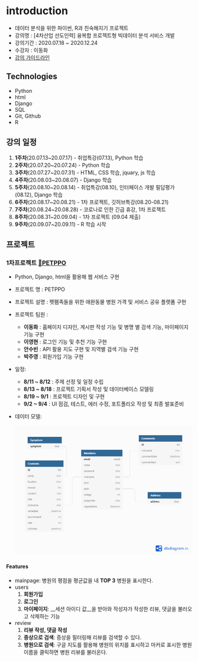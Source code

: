 # introduction

- 데이터 분석을 위한 파이썬, R과 친숙해지기 프로젝트
- 강의명 : [4차산업 선도인력] 융복합 프로젝트형 빅데이터 분석 서비스 개발
- 강의기간 : 2020.07.18 ~ 2020.12.24
- 수강자 : 이동화
- [강의 가이드라인](https://www.multicampus.com/em/enrolment/courseDetai?p_menu=NzUjU1VC&p_gubun=Qw==&corsCd=FA007Q&corsYr=2020&corsDgrCd=10101)



## Technologies

- Python
- html
- Django
- SQL
- Git, Github
- R



## 강의 일정

1. __1주차__(20.07.13~20.07.17) - 취업특강(07.13), Python 학습
2. __2주차__(20.07.20~20.07.24) - Python 학습
3. __3주차__(20.07.27~20.07.31) - HTML, CSS 학습, jquary, js 학습
4. __4주차__(20.08.03~20.08.07) - Django 학습
5. __5주차__(20.08.10~20.08.14) - 취업특강(08.10), 인터페이스 개발 필답평가(08.12), Django 학습
6. __6주차__(20.08.17~20.08.21) - 1차 프로젝트, 깃허브특강(08.20-08.21)
7. __7주차__(20.08.24~20.08.28) - 코로나로 인한 긴급 휴강, 1차 프로젝트
8. __8주차__(20.08.31~20.09.04) - 1차 프로젝트 (09.04 제출)
9. __9주차__(20.09.07~20.09.11) - R 학습 시작



## 프로젝트

### 1차프로젝트 [🐶PETPPO](https://github.com/axxsxbxx/T4IR_petppo)

- Python, Django, html을 활용해 웹 서비스 구현

- 프로젝트 명 : PETPPO

- 프로젝트 설명 : 펫펨족들을 위한 애완동물 병원 가격 및 서비스 공유 플랫폼 구현

- 프로젝트 팀원 :

  - **이동화** : 홈페이지 디자인, 게시판 작성 기능 및 병명 별 검색 기능, 마이페이지 기능 구현
  - **이영현** : 로그인 기능 및 추천 기능 구현
  - **안수빈** : API 활용 지도 구현 및 지역별 검색 기능 구현
  - **박주영** : 회원가입 기능 구현

- 일정:

  - **8/11 ~ 8/12** : 주제 선정 및 일정 수립
  - **8/13 ~ 8/18** : 프로젝트 기획서 작성 및 데이터베이스 모델링
  - **8/19 ~ 9/1** : 프로젝트 디자인 및 구현
  - **9/2 ~ 9/4** : UI 점검, 테스트, 에러 수정, 포트폴리오 작성 및 최종 발표준비

- 데이터 모델:

  ![데이터모델링](https://github.com/axxsxbxx/T4IR_petppo/raw/master/dbmodel.png)

#### Features

- mainpage: 병원의 평점을 평균값을 내 __TOP 3__ 병원을 표시한다.
- users
  1. __회원가입__
  2. __로그인__
  3. __마이페이지__: __세션 아이디 값__을 받아와 작성자가 작성한 리뷰, 댓글을 불러오고 삭제하는 기능
- review
  1. __리뷰 작성, 댓글 작성__
  2. __증상으로 검색__: 증상을 필터링해 리뷰를 검색할 수 있다. 
  3. __병원으로 검색__: 구글 지도를 활용해 병원의 위치를 표시하고 마커로 표시한 병원 이름을 클릭하면 병원 리뷰를 불러온다.